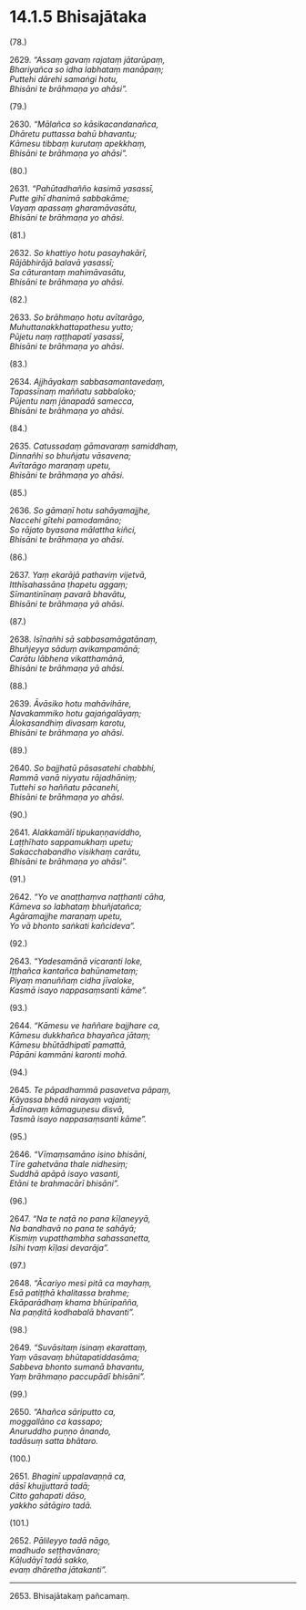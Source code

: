 # 14.1.5 Bhisajātaka

(78.)

2629\. _“Assaṃ gavaṃ rajataṃ jātarūpaṃ,_  
_Bhariyañca so idha labhataṃ manāpaṃ;_  
_Puttehi dārehi samaṅgi hotu,_  
_Bhisāni te brāhmaṇa yo ahāsi”._  

(79.)

2630\. _“Mālañca so kāsikacandanañca,_  
_Dhāretu puttassa bahū bhavantu;_  
_Kāmesu tibbaṃ kurutaṃ apekkhaṃ,_  
_Bhisāni te brāhmaṇa yo ahāsi”._  

(80.)

2631\. _“Pahūtadhañño kasimā yasassī,_  
_Putte gihī dhanimā sabbakāme;_  
_Vayaṃ apassaṃ gharamāvasātu,_  
_Bhisāni te brāhmaṇa yo ahāsi._  

(81.)

2632\. _So khattiyo hotu pasayhakārī,_  
_Rājābhirājā balavā yasassī;_  
_Sa cāturantaṃ mahimāvasātu,_  
_Bhisāni te brāhmaṇa yo ahāsi._  

(82.)

2633\. _So brāhmaṇo hotu avītarāgo,_  
_Muhuttanakkhattapathesu yutto;_  
_Pūjetu naṃ raṭṭhapatī yasassī,_  
_Bhisāni te brāhmaṇa yo ahāsi._  

(83.)

2634\. _Ajjhāyakaṃ sabbasamantavedaṃ,_  
_Tapassīnaṃ maññatu sabbaloko;_  
_Pūjentu naṃ jānapadā samecca,_  
_Bhisāni te brāhmaṇa yo ahāsi._  

(84.)

2635\. _Catussadaṃ gāmavaraṃ samiddhaṃ,_  
_Dinnañhi so bhuñjatu vāsavena;_  
_Avītarāgo maraṇaṃ upetu,_  
_Bhisāni te brāhmaṇa yo ahāsi._  

(85.)

2636\. _So gāmaṇī hotu sahāyamajjhe,_  
_Naccehi gītehi pamodamāno;_  
_So rājato byasana mālattha kiñci,_  
_Bhisāni te brāhmaṇa yo ahāsi._  

(86.)

2637\. _Yaṃ ekarājā pathaviṃ vijetvā,_  
_Itthīsahassāna ṭhapetu aggaṃ;_  
_Sīmantinīnaṃ pavarā bhavātu,_  
_Bhisāni te brāhmaṇa yā ahāsi._  

(87.)

2638\. _Isīnañhi sā sabbasamāgatānaṃ,_  
_Bhuñjeyya sāduṃ avikampamānā;_  
_Carātu lābhena vikatthamānā,_  
_Bhisāni te brāhmaṇa yā ahāsi._  

(88.)

2639\. _Āvāsiko hotu mahāvihāre,_  
_Navakammiko hotu gajaṅgalāyaṃ;_  
_Ālokasandhiṃ divasaṃ karotu,_  
_Bhisāni te brāhmaṇa yo ahāsi._  

(89.)

2640\. _So bajjhatū pāsasatehi chabbhi,_  
_Rammā vanā niyyatu rājadhāniṃ;_  
_Tuttehi so haññatu pācanehi,_  
_Bhisāni te brāhmaṇa yo ahāsi._  

(90.)

2641\. _Alakkamālī tipukaṇṇaviddho,_  
_Laṭṭhīhato sappamukhaṃ upetu;_  
_Sakacchabandho visikhaṃ carātu,_  
_Bhisāni te brāhmaṇa yo ahāsi”._  

(91.)

2642\. _“Yo ve anaṭṭhaṃva naṭṭhanti cāha,_  
_Kāmeva so labhataṃ bhuñjatañca;_  
_Agāramajjhe maraṇaṃ upetu,_  
_Yo vā bhonto saṅkati kañcideva”._  

(92.)

2643\. _“Yadesamānā vicaranti loke,_  
_Iṭṭhañca kantañca bahūnametaṃ;_  
_Piyaṃ manuññaṃ cidha jīvaloke,_  
_Kasmā isayo nappasaṃsanti kāme”._  

(93.)

2644\. _“Kāmesu ve haññare bajjhare ca,_  
_Kāmesu dukkhañca bhayañca jātaṃ;_  
_Kāmesu bhūtādhipatī pamattā,_  
_Pāpāni kammāni karonti mohā._  

(94.)

2645\. _Te pāpadhammā pasavetva pāpaṃ,_  
_Kāyassa bhedā nirayaṃ vajanti;_  
_Ādīnavaṃ kāmaguṇesu disvā,_  
_Tasmā isayo nappasaṃsanti kāme”._  

(95.)

2646\. _“Vīmaṃsamāno isino bhisāni,_  
_Tīre gahetvāna thale nidhesiṃ;_  
_Suddhā apāpā isayo vasanti,_  
_Etāni te brahmacārī bhisāni”._  

(96.)

2647\. _“Na te naṭā no pana kīḷaneyyā,_  
_Na bandhavā no pana te sahāyā;_  
_Kismiṃ vupatthambha sahassanetta,_  
_Isīhi tvaṃ kīḷasi devarāja”._  

(97.)

2648\. _“Ācariyo mesi pitā ca mayhaṃ,_  
_Esā patiṭṭhā khalitassa brahme;_  
_Ekāparādhaṃ khama bhūripañña,_  
_Na paṇḍitā kodhabalā bhavanti”._  

(98.)

2649\. _“Suvāsitaṃ isinaṃ ekarattaṃ,_  
_Yaṃ vāsavaṃ bhūtapatiddasāma;_  
_Sabbeva bhonto sumanā bhavantu,_  
_Yaṃ brāhmaṇo paccupādī bhisāni”._  

(99.)

2650\. _“Ahañca sāriputto ca,_  
_moggallāno ca kassapo;_  
_Anuruddho puṇṇo ānando,_  
_tadāsuṃ satta bhātaro._  

(100.)

2651\. _Bhaginī uppalavaṇṇā ca,_  
_dāsī khujjuttarā tadā;_  
_Citto gahapati dāso,_  
_yakkho sātāgiro tadā._  

(101.)

2652\. _Pālileyyo tadā nāgo,_  
_madhudo seṭṭhavānaro;_  
_Kāḷudāyī tadā sakko,_  
_evaṃ dhāretha jātakanti”._  

---

2653\. Bhisajātakaṃ pañcamaṃ.
